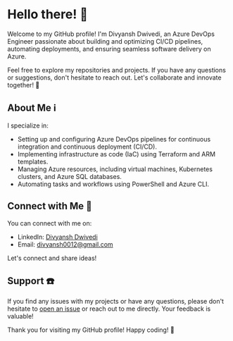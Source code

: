 # Hello there! 👋

Welcome to my GitHub profile! I'm Divyansh Dwivedi, an Azure DevOps Engineer passionate about building and optimizing CI/CD pipelines, automating deployments, and ensuring seamless software delivery on Azure.

Feel free to explore my repositories and projects. If you have any questions or suggestions, don't hesitate to reach out. Let's collaborate and innovate together! 🚀

## About Me ℹ️

I specialize in:

- Setting up and configuring Azure DevOps pipelines for continuous integration and continuous deployment (CI/CD).
- Implementing infrastructure as code (IaC) using Terraform and ARM templates.
- Managing Azure resources, including virtual machines, Kubernetes clusters, and Azure SQL databases.
- Automating tasks and workflows using PowerShell and Azure CLI.


## Connect with Me 🤝

You can connect with me on:

- LinkedIn: [Divyansh Dwivedi](www.linkedin.com/in/divyansh-dwivedii)
- Email: divyansh0012@gmail.com

Let's connect and share ideas!

## Support ☎️

If you find any issues with my projects or have any questions, please don't hesitate to [open an issue](https://github.com/dev12feb/link_to_issue_tracker) or reach out to me directly. Your feedback is valuable!



Thank you for visiting my GitHub profile! Happy coding! 🚀
